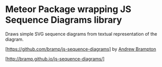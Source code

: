 # Meteor Package wrapping JS Sequence Diagrams library

Draws simple SVG sequence diagrams from textual representation of the diagram.

[https://github.com/bramp/js-sequence-diagrams] by [Andrew Brampton](http://bramp.net)

[http://bramp.github.io/js-sequence-diagrams/]